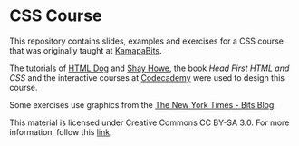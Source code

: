 CSS Course
=========

This repository contains slides, examples and exercises for a  CSS course that was originally taught at [KamapaBits](http://kampabit.org).

The tutorials of [HTML Dog](http://htmldog.com/) and [Shay Howe](http://learn.shayhowe.com/), the book *Head First HTML and CSS* and the interactive courses at [Codecademy](http://www.codecademy.com) were used to design this course.

Some exercises use graphics from the [The New York Times - Bits Blog](http://bits.blogs.nytimes.com/).

This material is licensed under Creative Commons CC BY-SA 3.0. For more
information, follow this [link](http://creativecommons.org/licenses/by-sa/3.0/).
